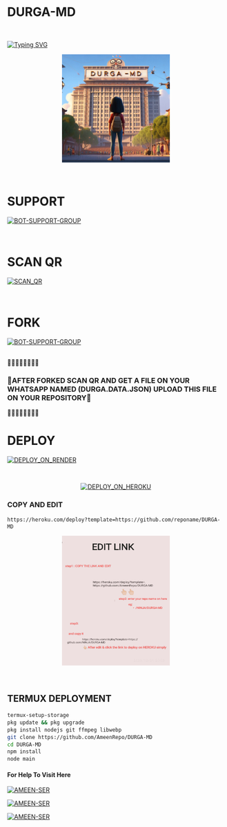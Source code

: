 <p align="center">

# DURGA-MD

</p>
</br>

<a href="https://git.io/typing-svg"><img src="https://readme-typing-svg.demolab.com?font=bold&size=55&pause=1000&color=green&center=true&width=910&height=100&lines=I'M+DURGA-MD;MULTI+FUNCTIONAL;WHATSAPP+BOT;CODED+BY+AMEEN SER" alt="Typing SVG" /></a>
  
<p align="center">  
  <a href="https://wa.me/+916238768108?text=HEY+VRO+BIG+FAN+VRO😝">
    <img alt=AMEEN-SER height="250" src="./AMEEN-SER/DURGA.png" width="250">
   
</a> 

</p>

</br>

<p align="center">  
 
# SUPPORT

<a href='https://chat.whatsapp.com/GVxT4w51GIU3sndNPZGTnw' target="_blank"><img alt='BOT-SUPPORT-GROUP' src='https://img.shields.io/badge/-BOT_SUPPORT_GROUP-blue?style=for-the-badge&logo=whatsapp&logoColor=white'/></a>
</p>

<br>

<p align="center">

# SCAN QR

<a href='https://replit.com/@raoneenemyinbox/QR-CODE-NOVA?v=1' target="_blank"><img alt='SCAN_QR' src='https://img.shields.io/badge/-SCAN_QR-ocean?style=for-the-badge&logo=qrcode&logoColor=black'/></a>
</p>

<br>  

<p align="center">  

# FORK

<a href='https://github.com/AmeenRepo/DURGA-MD/fork' target="_blank"><img alt='BOT-SUPPORT-GROUP' src='https://img.shields.io/badge/FORK_MIMMI_MD-blue?style=for-the-badge&logo=FORK bot-BOT&logoColor=white'/></a>
</p>

  <br>
🖤🖤🖤🖤🖤🖤🖤🖤
  <h3>💛AFTER FORKED SCAN QR AND GET A FILE ON YOUR WHATSAPP NAMED (DURGA.DATA.JSON) UPLOAD THIS FILE ON YOUR REPOSITORY🧡</h3>
🖤🖤🖤🖤🖤🖤🖤🖤
<br>
  
  <p align="center">  
  
# DEPLOY

<a href='https://render.com/register' target="_blank"><img alt='DEPLOY_ON_RENDER' src='https://img.shields.io/badge/DEPLOY_ON_RENDER-white?style=for-the-badge&logo=render bot-BOT&logoColor=black'/></a>
</p>

<br>

<p align="center">  
<a href='https://dashboard.heroku.com' target="_blank"><img alt='DEPLOY_ON_HEROKU' src='https://img.shields.io/badge/DEPLOY_ON_HEROKU-white?style=for-the-badge&logo=FORK bot-BOT&logoColor=purple'/></a>


### COPY AND EDIT        
```
https://heroku.com/deploy?template=https://github.com/reponame/DURGA-MD
```
</p>
<p align="center">  
  <a href="https://wa.me/+916238768108?text=HEY+VRO+BIG+FAN+VRO😝">
    <img alt=AMEEN-SER height="300" src="./AMEEN-SER/HELP.jpg" width="250">
   
</a> 

</p>

</br>

<p align="center">

## TERMUX DEPLOYMENT 
```bash
termux-setup-storage
pkg update && pkg upgrade
pkg install nodejs git ffmpeg libwebp 
git clone https://github.com/AmeenRepo/DURGA-MD
cd DURGA-MD
npm install
node main
```
</p>

#### For Help To Visit Here

<a href='https://instagram.com/mr.z_ninja' target="_blank"><img alt='AMEEN-SER' src='https://img.shields.io/badge/-Instagram-white?style=for-the-badge&logo=instagram&logoColor=pink'/></a>
<br>

<a href='https://wa.me/916238768108?text=HEY🌠!Want-Help' target="_blank"><img alt='AMEEN-SER' src='https://img.shields.io/badge/-AMEEN_SER-white?style=for-the-badge&logo=whatsapp&logoColor=green'/></a>
<br>

<a href='https://github.com/AmeenRepo' target="_blank"><img alt='AMEEN-SER' src='https://img.shields.io/badge/-AMEEN_SER-white?style=for-the-badge&logo=github&logoColor=black'/></a>
<br>
